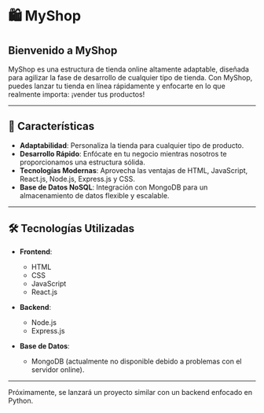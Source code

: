# 🛍️ MyShop

## Bienvenido a MyShop

MyShop es una estructura de tienda online altamente adaptable, diseñada para agilizar la fase de desarrollo de cualquier tipo de tienda. Con MyShop, puedes lanzar tu tienda en línea rápidamente y enfocarte en lo que realmente importa: ¡vender tus productos!

---

## 🚀 Características

- **Adaptabilidad**: Personaliza la tienda para cualquier tipo de producto.
- **Desarrollo Rápido**: Enfócate en tu negocio mientras nosotros te proporcionamos una estructura sólida.
- **Tecnologías Modernas**: Aprovecha las ventajas de HTML, JavaScript, React.js, Node.js, Express.js y CSS.
- **Base de Datos NoSQL**: Integración con MongoDB para un almacenamiento de datos flexible y escalable.

---

## 🛠️ Tecnologías Utilizadas

- **Frontend**:
  - HTML
  - CSS
  - JavaScript
  - React.js

- **Backend**:
  - Node.js
  - Express.js

- **Base de Datos**:
  - MongoDB (actualmente no disponible debido a problemas con el servidor online).

---

Próximamente, se lanzará un proyecto similar con un backend enfocado en Python.
